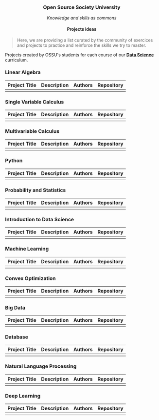 <h3 align="center">Open Source Society University</h3>
<p align="center">
	<i>Knowledge and skills as commons</i>
</p>

<h4 align="center">Projects ideas</h4>

>Here, we are providing a list curated by the community of exercices and projects to practice and reinforce the skills we try to master.

Projects created by OSSU's students for each course of our [**Data Science**](https://github.com/open-source-society/data-science) curriculum.

### Linear Algebra
Project Title | Description | Authors | Repository
:-- | :-- | :--: | :--
| | |
 
### Single Variable Calculus
Project Title | Description | Authors | Repository
:-- | :-- | :--: | :--
| | |

### Multivariable Calculus
Project Title | Description | Authors | Repository
:-- | :-- | :--: | :--
| | |

### Python
Project Title | Description | Authors | Repository
:-- | :-- | :--: | :--
| | |

### Probability and Statistics
Project Title | Description | Authors | Repository
:-- | :-- | :--: | :--
| | |

### Introduction to Data Science
Project Title | Description | Authors | Repository
:-- | :-- | :--: | :--
| | |

### Machine Learning
Project Title | Description | Authors | Repository
:-- | :-- | :--: | :--
| | |

### Convex Optimization
Project Title | Description | Authors | Repository
:-- | :-- | :--: | :--
| | |


### Big Data
Project Title | Description | Authors | Repository
:-- | :-- | :--: | :--
| | |

### Database
Project Title | Description | Authors | Repository
:-- | :-- | :--: | :--
| | |

### Natural Language Processing
Project Title | Description | Authors | Repository
:-- | :-- | :--: | :--
| | |

### Deep Learning
Project Title | Description | Authors | Repository
:-- | :-- | :--: | :--
| | |
